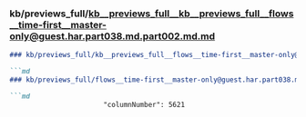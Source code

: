 ### kb/previews_full/kb__previews_full__kb__previews_full__flows__time-first__master-only@guest.har.part038.md.part002.md.md

```md
### kb/previews_full/kb__previews_full__flows__time-first__master-only@guest.har.part038.md.part002.md

```md
### kb/previews_full/flows__time-first__master-only@guest.har.part038.md (part 002)

```md
                       "columnNumber": 5621
                   
```

```

```

```

